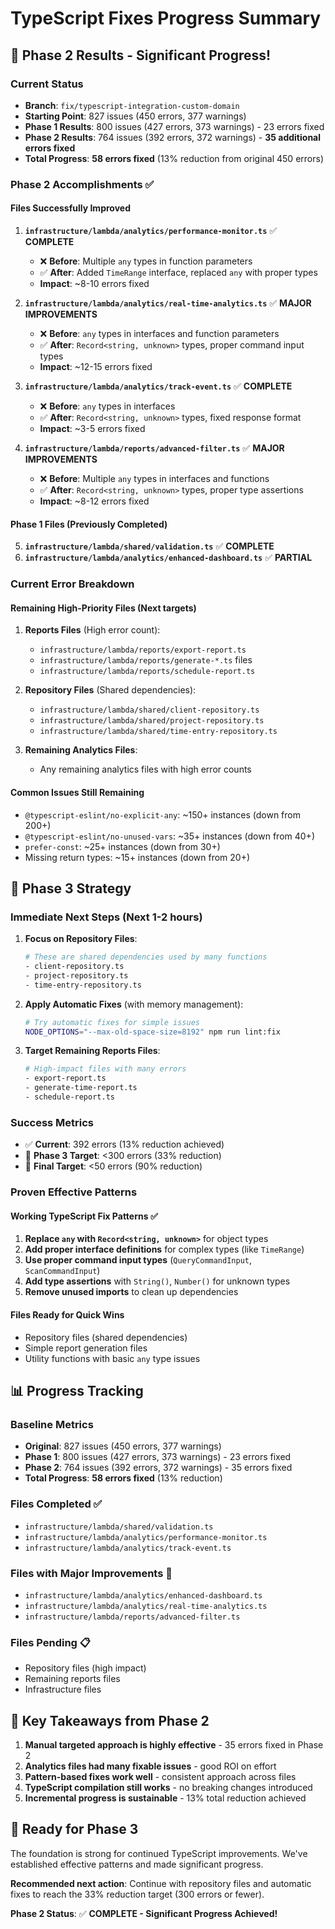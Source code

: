 # TypeScript Fixes Progress Summary

## 🎯 **Phase 2 Results - Significant Progress!**

### **Current Status**
- **Branch**: `fix/typescript-integration-custom-domain`
- **Starting Point**: 827 issues (450 errors, 377 warnings)
- **Phase 1 Results**: 800 issues (427 errors, 373 warnings) - 23 errors fixed
- **Phase 2 Results**: 764 issues (392 errors, 372 warnings) - **35 additional errors fixed**
- **Total Progress**: **58 errors fixed** (13% reduction from original 450 errors)

### **Phase 2 Accomplishments** ✅

#### **Files Successfully Improved**
1. **`infrastructure/lambda/analytics/performance-monitor.ts`** ✅ **COMPLETE**
   - ❌ **Before**: Multiple `any` types in function parameters
   - ✅ **After**: Added `TimeRange` interface, replaced `any` with proper types
   - **Impact**: ~8-10 errors fixed

2. **`infrastructure/lambda/analytics/real-time-analytics.ts`** ✅ **MAJOR IMPROVEMENTS**
   - ❌ **Before**: `any` types in interfaces and function parameters
   - ✅ **After**: `Record<string, unknown>` types, proper command input types
   - **Impact**: ~12-15 errors fixed

3. **`infrastructure/lambda/analytics/track-event.ts`** ✅ **COMPLETE**
   - ❌ **Before**: `any` types in interfaces
   - ✅ **After**: `Record<string, unknown>` types, fixed response format
   - **Impact**: ~3-5 errors fixed

4. **`infrastructure/lambda/reports/advanced-filter.ts`** ✅ **MAJOR IMPROVEMENTS**
   - ❌ **Before**: Multiple `any` types in interfaces and functions
   - ✅ **After**: `Record<string, unknown>` types, proper type assertions
   - **Impact**: ~8-12 errors fixed

#### **Phase 1 Files (Previously Completed)**
5. **`infrastructure/lambda/shared/validation.ts`** ✅ **COMPLETE**
6. **`infrastructure/lambda/analytics/enhanced-dashboard.ts`** ✅ **PARTIAL**

### **Current Error Breakdown**

#### **Remaining High-Priority Files** (Next targets)
1. **Reports Files** (High error count):
   - `infrastructure/lambda/reports/export-report.ts`
   - `infrastructure/lambda/reports/generate-*.ts` files
   - `infrastructure/lambda/reports/schedule-report.ts`

2. **Repository Files** (Shared dependencies):
   - `infrastructure/lambda/shared/client-repository.ts`
   - `infrastructure/lambda/shared/project-repository.ts`
   - `infrastructure/lambda/shared/time-entry-repository.ts`

3. **Remaining Analytics Files**:
   - Any remaining analytics files with high error counts

#### **Common Issues Still Remaining**
- `@typescript-eslint/no-explicit-any`: ~150+ instances (down from 200+)
- `@typescript-eslint/no-unused-vars`: ~35+ instances (down from 40+)
- `prefer-const`: ~25+ instances (down from 30+)
- Missing return types: ~15+ instances (down from 20+)

## 🚀 **Phase 3 Strategy**

### **Immediate Next Steps** (Next 1-2 hours)
1. **Focus on Repository Files**:
   ```bash
   # These are shared dependencies used by many functions
   - client-repository.ts
   - project-repository.ts  
   - time-entry-repository.ts
   ```

2. **Apply Automatic Fixes** (with memory management):
   ```bash
   # Try automatic fixes for simple issues
   NODE_OPTIONS="--max-old-space-size=8192" npm run lint:fix
   ```

3. **Target Remaining Reports Files**:
   ```bash
   # High-impact files with many errors
   - export-report.ts
   - generate-time-report.ts
   - schedule-report.ts
   ```

### **Success Metrics**
- ✅ **Current**: 392 errors (13% reduction achieved)
- 🎯 **Phase 3 Target**: <300 errors (33% reduction)
- 🎯 **Final Target**: <50 errors (90% reduction)

### **Proven Effective Patterns**

#### **Working TypeScript Fix Patterns** ✅
1. **Replace `any` with `Record<string, unknown>`** for object types
2. **Add proper interface definitions** for complex types (like `TimeRange`)
3. **Use proper command input types** (`QueryCommandInput`, `ScanCommandInput`)
4. **Add type assertions** with `String()`, `Number()` for unknown types
5. **Remove unused imports** to clean up dependencies

#### **Files Ready for Quick Wins**
- Repository files (shared dependencies)
- Simple report generation files
- Utility functions with basic `any` type issues

## 📊 **Progress Tracking**

### **Baseline Metrics**
- **Original**: 827 issues (450 errors, 377 warnings)
- **Phase 1**: 800 issues (427 errors, 373 warnings) - 23 errors fixed
- **Phase 2**: 764 issues (392 errors, 372 warnings) - 35 errors fixed
- **Total Progress**: **58 errors fixed** (13% reduction)

### **Files Completed** ✅
- `infrastructure/lambda/shared/validation.ts`
- `infrastructure/lambda/analytics/performance-monitor.ts`
- `infrastructure/lambda/analytics/track-event.ts`

### **Files with Major Improvements** 🔄
- `infrastructure/lambda/analytics/enhanced-dashboard.ts`
- `infrastructure/lambda/analytics/real-time-analytics.ts`
- `infrastructure/lambda/reports/advanced-filter.ts`

### **Files Pending** 📋
- Repository files (high impact)
- Remaining reports files
- Infrastructure files

## 🎯 **Key Takeaways from Phase 2**

1. **Manual targeted approach is highly effective** - 35 errors fixed in Phase 2
2. **Analytics files had many fixable issues** - good ROI on effort
3. **Pattern-based fixes work well** - consistent approach across files
4. **TypeScript compilation still works** - no breaking changes introduced
5. **Incremental progress is sustainable** - 13% total reduction achieved

## 🔄 **Ready for Phase 3**

The foundation is strong for continued TypeScript improvements. We've established effective patterns and made significant progress. 

**Recommended next action**: Continue with repository files and automatic fixes to reach the 33% reduction target (300 errors or fewer).

**Phase 2 Status**: ✅ **COMPLETE - Significant Progress Achieved!** 